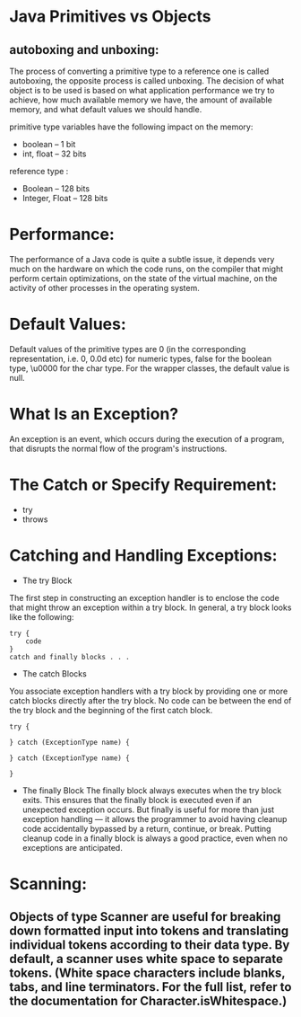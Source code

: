 # Java Primitives vs Objects

## autoboxing and unboxing: 
The process of converting a primitive type to a reference one is called autoboxing, the opposite process is called unboxing.
The decision of what object is to be used is based on what application performance we try to achieve, how much available memory we have, the amount of available memory, and what default values we should handle.

primitive type variables have the following impact on the memory:
- boolean – 1 bit
- int, float – 32 bits

reference type :
- Boolean – 128 bits
- Integer, Float – 128 bits


# Performance:
The performance of a Java code is quite a subtle issue, it depends very much on the hardware on which the code runs, on the compiler that might perform certain optimizations, on the state of the virtual machine, on the activity of other processes in the operating system.


# Default Values:
Default values of the primitive types are 0 (in the corresponding representation, i.e. 0, 0.0d etc) for numeric types, false for the boolean type, \u0000 for the char type. For the wrapper classes, the default value is null.


# What Is an Exception?
An exception is an event, which occurs during the execution of a program, that disrupts the normal flow of the program's instructions.

# The Catch or Specify Requirement:
- try 
- throws 


# Catching and Handling Exceptions:
- The try Block

The first step in constructing an exception handler is to enclose the code that might throw an exception within a try block. In general, a try block looks like the following:
``` 
try {
    code
}
catch and finally blocks . . .
 ```

- The catch Blocks

You associate exception handlers with a try block by providing one or more catch blocks directly after the try block. No code can be between the end of the try block and the beginning of the first catch block.
```
try {

} catch (ExceptionType name) {

} catch (ExceptionType name) {

}
```


- The finally Block
The finally block always executes when the try block exits. This ensures that the finally block is executed even if an unexpected exception occurs. But finally is useful for more than just exception handling — it allows the programmer to avoid having cleanup code accidentally bypassed by a return, continue, or break. Putting cleanup code in a finally block is always a good practice, even when no exceptions are anticipated.


# Scanning:
## Objects of type Scanner are useful for breaking down formatted input into tokens and translating individual tokens according to their data type. By default, a scanner uses white space to separate tokens. (White space characters include blanks, tabs, and line terminators. For the full list, refer to the documentation for Character.isWhitespace.) 


